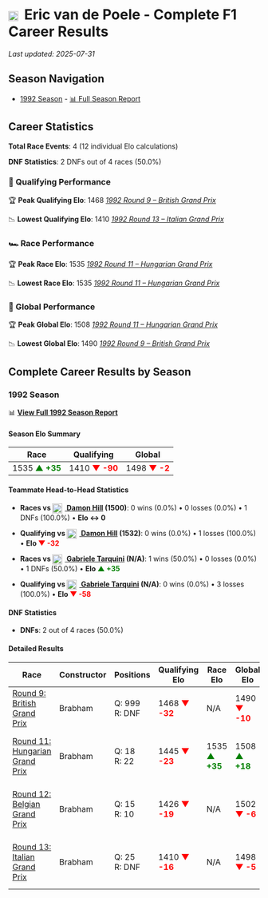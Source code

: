 # <img src="https://upload.wikimedia.org/wikipedia/commons/6/65/Flag_of_Belgium.svg" alt="Belgium" width="20" height="auto" style="vertical-align: middle; margin-right: 5px;" onerror="this.outerHTML='🇧🇪'; this.style.marginRight='5px';"/> Eric van de Poele - Complete F1 Career Results

*Last updated: 2025-07-31*

## Season Navigation

- [1992 Season](#1992-season) - [📊 Full Season Report](../seasons/1992-season-report)

## Career Statistics

**Total Race Events**: 4 (12 individual Elo calculations)

**DNF Statistics**: 2 DNFs out of 4 races (50.0%)

### 🏁 Qualifying Performance

🏆 **Peak Qualifying Elo**: 1468
   *[1992 Round 9 – British Grand Prix](../seasons/1992-season-report#round-9-british-grand-prix)*

📉 **Lowest Qualifying Elo**: 1410
   *[1992 Round 13 – Italian Grand Prix](../seasons/1992-season-report#round-13-italian-grand-prix)*

### 🏎️ Race Performance

🏆 **Peak Race Elo**: 1535
   *[1992 Round 11 – Hungarian Grand Prix](../seasons/1992-season-report#round-11-hungarian-grand-prix)*

📉 **Lowest Race Elo**: 1535
   *[1992 Round 11 – Hungarian Grand Prix](../seasons/1992-season-report#round-11-hungarian-grand-prix)*

### 🌟 Global Performance

🏆 **Peak Global Elo**: 1508
   *[1992 Round 11 – Hungarian Grand Prix](../seasons/1992-season-report#round-11-hungarian-grand-prix)*

📉 **Lowest Global Elo**: 1490
   *[1992 Round 9 – British Grand Prix](../seasons/1992-season-report#round-9-british-grand-prix)*


## Complete Career Results by Season

### 1992 Season

📊 **[View Full 1992 Season Report](../seasons/1992-season-report)**

#### Season Elo Summary

| Race | Qualifying | Global |
|------|------------|--------|
| 1535 **<span style="color: green;">▲ +35</span>** | 1410 **<span style="color: red;">▼ -90</span>** | 1498 **<span style="color: red;">▼ -2</span>** |

#### Teammate Head-to-Head Statistics

- **Races vs [<img src="https://upload.wikimedia.org/wikipedia/commons/thumb/8/83/Flag_of_the_United_Kingdom_%283-5%29.svg/512px-Flag_of_the_United_Kingdom_%283-5%29.svg.png?20250726143817" alt="United Kingdom" width="20" height="auto" style="vertical-align: middle; margin-right: 5px;" onerror="this.outerHTML='🇬🇧'; this.style.marginRight='5px';"/> Damon Hill](damon-hill) (1500)**: 0 wins (0.0%) • 0 losses (0.0%) • 1 DNFs (100.0%) • **Elo ↔ 0**
- **Qualifying vs [<img src="https://upload.wikimedia.org/wikipedia/commons/thumb/8/83/Flag_of_the_United_Kingdom_%283-5%29.svg/512px-Flag_of_the_United_Kingdom_%283-5%29.svg.png?20250726143817" alt="United Kingdom" width="20" height="auto" style="vertical-align: middle; margin-right: 5px;" onerror="this.outerHTML='🇬🇧'; this.style.marginRight='5px';"/> Damon Hill](damon-hill) (1532)**: 0 wins (0.0%) • 1 losses (100.0%) • **Elo <span style="color: red;">▼ -32</span>**

- **Races vs [<img src="https://upload.wikimedia.org/wikipedia/commons/0/03/Flag_of_Italy.svg" alt="Italy" width="20" height="auto" style="vertical-align: middle; margin-right: 5px;" onerror="this.outerHTML='🇮🇹'; this.style.marginRight='5px';"/> Gabriele Tarquini](gabriele-tarquini) (N/A)**: 1 wins (50.0%) • 0 losses (0.0%) • 1 DNFs (50.0%) • **Elo **<span style="color: green;">▲ +35</span>****
- **Qualifying vs [<img src="https://upload.wikimedia.org/wikipedia/commons/0/03/Flag_of_Italy.svg" alt="Italy" width="20" height="auto" style="vertical-align: middle; margin-right: 5px;" onerror="this.outerHTML='🇮🇹'; this.style.marginRight='5px';"/> Gabriele Tarquini](gabriele-tarquini) (N/A)**: 0 wins (0.0%) • 3 losses (100.0%) • **Elo <span style="color: red;">▼ -58</span>**

#### DNF Statistics

- **DNFs**: 2 out of 4 races (50.0%)

#### Detailed Results

| Race | Constructor | Positions | Qualifying Elo | Race Elo | Global Elo | Teammate |
|------|-------------|-----------|----------------|----------|------------|----------|
| [Round 9: British Grand Prix](../seasons/1992-season-report#round-9-british-grand-prix) | Brabham | Q: 999<br/>R: DNF | 1468 **<span style="color: red;">▼ -32</span>** | N/A | 1490 **<span style="color: red;">▼ -10</span>** | [<img src="https://upload.wikimedia.org/wikipedia/commons/thumb/8/83/Flag_of_the_United_Kingdom_%283-5%29.svg/512px-Flag_of_the_United_Kingdom_%283-5%29.svg.png?20250726143817" alt="United Kingdom" width="20" height="auto" style="vertical-align: middle; margin-right: 5px;" onerror="this.outerHTML='🇬🇧'; this.style.marginRight='5px';"/> Damon Hill](damon-hill)<br/>Q: 26<br/>R: 16 |
| [Round 11: Hungarian Grand Prix](../seasons/1992-season-report#round-11-hungarian-grand-prix) | Brabham | Q: 18<br/>R: 22 | 1445 **<span style="color: red;">▼ -23</span>** | 1535 **<span style="color: green;">▲ +35</span>** | 1508 **<span style="color: green;">▲ +18</span>** | [<img src="https://upload.wikimedia.org/wikipedia/commons/0/03/Flag_of_Italy.svg" alt="Italy" width="20" height="auto" style="vertical-align: middle; margin-right: 5px;" onerror="this.outerHTML='🇮🇹'; this.style.marginRight='5px';"/> Gabriele Tarquini](gabriele-tarquini)<br/>Q: N/A<br/>R: N/A |
| [Round 12: Belgian Grand Prix](../seasons/1992-season-report#round-12-belgian-grand-prix) | Brabham | Q: 15<br/>R: 10 | 1426 **<span style="color: red;">▼ -19</span>** | N/A | 1502 **<span style="color: red;">▼ -6</span>** | [<img src="https://upload.wikimedia.org/wikipedia/commons/0/03/Flag_of_Italy.svg" alt="Italy" width="20" height="auto" style="vertical-align: middle; margin-right: 5px;" onerror="this.outerHTML='🇮🇹'; this.style.marginRight='5px';"/> Gabriele Tarquini](gabriele-tarquini)<br/>Q: N/A<br/>R: N/A |
| [Round 13: Italian Grand Prix](../seasons/1992-season-report#round-13-italian-grand-prix) | Brabham | Q: 25<br/>R: DNF | 1410 **<span style="color: red;">▼ -16</span>** | N/A | 1498 **<span style="color: red;">▼ -5</span>** | [<img src="https://upload.wikimedia.org/wikipedia/commons/0/03/Flag_of_Italy.svg" alt="Italy" width="20" height="auto" style="vertical-align: middle; margin-right: 5px;" onerror="this.outerHTML='🇮🇹'; this.style.marginRight='5px';"/> Gabriele Tarquini](gabriele-tarquini)<br/>Q: N/A<br/>R: N/A |

